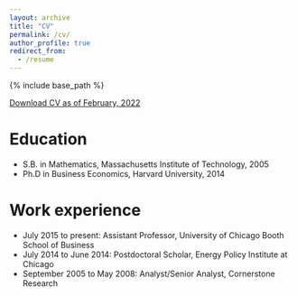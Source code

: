 ```yaml
---
layout: archive
title: "CV"
permalink: /cv/
author_profile: true
redirect_from:
  - /resume
---
```


{% include base_path %}

[Download CV as of February, 2022](http://tcovert.github.io/files/cv.pdf)

Education
======
* S.B. in Mathematics, Massachusetts Institute of Technology, 2005
* Ph.D in Business Economics, Harvard University, 2014

Work experience
======
* July 2015 to present: Assistant Professor, University of Chicago Booth School of Business
* July 2014 to June 2014: Postdoctoral Scholar, Energy Policy Institute at Chicago
* September 2005 to May 2008: Analyst/Senior Analyst, Cornerstone Research
